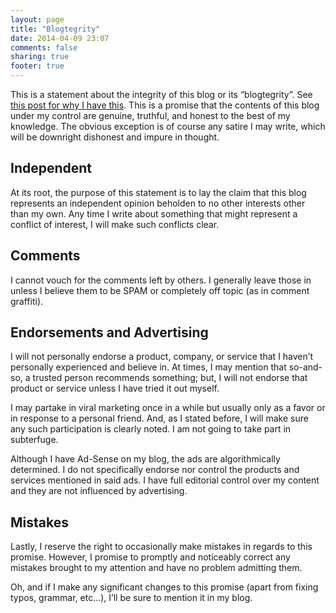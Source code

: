 ```yaml
---
layout: page
title: "Blogtegrity"
date: 2014-04-09 23:07
comments: false
sharing: true
footer: true
---
```

This is a statement about the integrity of this blog or its “blogtegrity”. See [this post for why I have this](http://haacked.com/archive/2006/03/07/BlogtegrityAgain.aspx/).
This is a promise that the contents of this blog under my control are genuine, truthful, 
and honest to the best of my knowledge. The obvious exception is of course any satire I may 
write, which will be downright dishonest and impure in thought.

## Independent

At its root, the purpose of this statement is to lay the claim that this blog represents an 
independent opinion beholden to no other interests other than my own. Any time I write about 
something that might represent a conflict of interest, I will make such conflicts clear.

## Comments

I cannot vouch for the comments left by others. I generally leave those in unless I believe 
them to be SPAM or completely off topic (as in comment graffiti).

## Endorsements and Advertising

I will not personally endorse a product, company, or service that I haven’t personally experienced
and believe in. At times, I may mention that so-and-so, a trusted person recommends something; but, I 
will not endorse that product or service unless I have tried it out myself.

I may partake in viral marketing once in a while but usually only as a favor or in response to a 
personal friend. And, as I stated before, I will make sure any such participation is clearly noted. 
I am not going to take part in subterfuge.  

Although I have Ad-Sense on my blog, the ads are algorithmically determined. I do not specifically 
endorse nor control the products and services mentioned in said ads. I have full editorial control 
over my content and they are not influenced by advertising.

## Mistakes

Lastly, I reserve the right to occasionally make mistakes in regards to this promise. However, I 
promise to promptly and noticeably correct any mistakes brought to my attention and have no problem 
admitting them.

Oh, and if I make any significant changes to this promise (apart from fixing typos, grammar, etc...), 
I’ll be sure to mention it in my blog.
